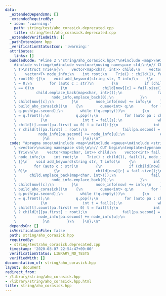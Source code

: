 ```yaml
---
data:
  _extendedDependsOn: []
  _extendedRequiredBy:
  - icon: ':warning:'
    path: string/test/aho_corasick.deprecated.cpp
    title: string/test/aho_corasick.deprecated.cpp
  _extendedVerifiedWith: []
  _pathExtension: hpp
  _verificationStatusIcon: ':warning:'
  attributes:
    links: []
  bundledCode: "#line 2 \"string/aho_corasick.hpp\"\n#include <map>\n#include <queue>\n\
    #include <string>\n#include <vector>\nusing namespace std;\n\n// CUT begin\ntemplate<typename\
    \ T>\nstruct Trie\n{\n    vector<map<char, int>> child;\n    vector<int> fail;\n\
    \    vector<T> node_info;\n    int root;\n    Trie() : child(1), fail(1), node_info(1),\
    \ root(0) {}\n    void add_keyword(string str, T info)\n    {\n        int now\
    \ = 0;\n        for (auto c : str)\n        {\n            if (child[now].count(c)\
    \ == 0)\n            {\n                child[now][c] = fail.size();\n       \
    \         child.emplace_back(map<char, int>());\n                fail.emplace_back(root);\n\
    \                node_info.emplace_back(0);\n            }\n            now =\
    \ child[now][c];\n        }\n        node_info[now] += info;\n    }\n\n    void\
    \ build_aho_corasick()\n    {\n        queue<int> q;\n        for (auto pa : child[root])\
    \ q.push(pa.second);\n        while (!q.empty())\n        {\n            int s\
    \ = q.front();\n            q.pop();\n            for (auto pa : child[s])\n \
    \           {\n                int t = fail[s];\n                while (t and\
    \ child[t].count(pa.first) == 0) t = fail[t];\n                int u = (child[t].count(pa.first)\
    \ ? child[t][pa.first] : root);\n                fail[pa.second] = u;\n      \
    \          node_info[pa.second] += node_info[u];\n                q.push(pa.second);\n\
    \            }\n        }\n    }\n};\n"
  code: "#pragma once\n#include <map>\n#include <queue>\n#include <string>\n#include\
    \ <vector>\nusing namespace std;\n\n// CUT begin\ntemplate<typename T>\nstruct\
    \ Trie\n{\n    vector<map<char, int>> child;\n    vector<int> fail;\n    vector<T>\
    \ node_info;\n    int root;\n    Trie() : child(1), fail(1), node_info(1), root(0)\
    \ {}\n    void add_keyword(string str, T info)\n    {\n        int now = 0;\n\
    \        for (auto c : str)\n        {\n            if (child[now].count(c) ==\
    \ 0)\n            {\n                child[now][c] = fail.size();\n          \
    \      child.emplace_back(map<char, int>());\n                fail.emplace_back(root);\n\
    \                node_info.emplace_back(0);\n            }\n            now =\
    \ child[now][c];\n        }\n        node_info[now] += info;\n    }\n\n    void\
    \ build_aho_corasick()\n    {\n        queue<int> q;\n        for (auto pa : child[root])\
    \ q.push(pa.second);\n        while (!q.empty())\n        {\n            int s\
    \ = q.front();\n            q.pop();\n            for (auto pa : child[s])\n \
    \           {\n                int t = fail[s];\n                while (t and\
    \ child[t].count(pa.first) == 0) t = fail[t];\n                int u = (child[t].count(pa.first)\
    \ ? child[t][pa.first] : root);\n                fail[pa.second] = u;\n      \
    \          node_info[pa.second] += node_info[u];\n                q.push(pa.second);\n\
    \            }\n        }\n    }\n};\n"
  dependsOn: []
  isVerificationFile: false
  path: string/aho_corasick.hpp
  requiredBy:
  - string/test/aho_corasick.deprecated.cpp
  timestamp: '2020-03-07 22:54:47+09:00'
  verificationStatus: LIBRARY_NO_TESTS
  verifiedWith: []
documentation_of: string/aho_corasick.hpp
layout: document
redirect_from:
- /library/string/aho_corasick.hpp
- /library/string/aho_corasick.hpp.html
title: string/aho_corasick.hpp
---
```

